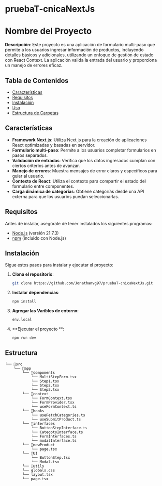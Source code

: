 # pruebaT-cnicaNextJs

# Nombre del Proyecto

**Descripción**: Este proyecto es una aplicación de formulario multi-paso que permite a los usuarios ingresar información de productos, incluyendo detalles básicos y adicionales, utilizando un enfoque de gestión de estado con React Context. La aplicación valida la entrada del usuario y proporciona un manejo de errores eficaz.

## Tabla de Contenidos

- [Características](#características)
- [Requisitos](#requisitos)
- [Instalación](#instalación)
- [Uso](#uso)
- [Estructura de Carpetas](#estructura-de-carpetas)

## Características

- **Framework Next.js**: Utiliza Next.js para la creación de aplicaciones React optimizadas y basadas en servidor.
- **Formulario multi-paso**: Permite a los usuarios completar formularios en pasos separados.
- **Validación de entradas**: Verifica que los datos ingresados cumplan con ciertos criterios antes de avanzar.
- **Manejo de errores**: Muestra mensajes de error claros y específicos para guiar al usuario.
- **Contexto de React**: Utiliza el contexto para compartir el estado del formulario entre componentes.
- **Carga dinámica de categorías**: Obtiene categorías desde una API externa para que los usuarios puedan seleccionarlas.

## Requisitos

Antes de instalar, asegúrate de tener instalados los siguientes programas:

- [Node.js](https://nodejs.org/) (versión 21.7.3)
- [npm](https://www.npmjs.com/) (incluido con Node.js)

## Instalación

Sigue estos pasos para instalar y ejecutar el proyecto:

1. **Clona el repositorio**:

   ```bash
   git clone https://github.com/Jonathanvg97/pruebaT-cnicaNextJs.git
   ```

2. **Instalar dependencias**:

   ```bash
   npm install
   ```

3. **Agregar las Varibles de entorno**:

   ```bash
   env.local
   ```

4. **Ejecutar el proyecto **:

   ```bash
   npm run dev
   ```

## Estructura

```
└── 📁src
    └── 📁app
        └── 📁components
            └── MultiStepForm.tsx
            └── Step1.tsx
            └── Step2.tsx
            └── Step3.tsx
        └── 📁context
            └── FormContext.tsx
            └── FormProvider.tsx
            └── useFormContext.ts
        └── 📁hooks
            └── useFetchCategories.ts
            └── useSubmitProduct.ts
        └── 📁interfaces
            └── ButtonStepInterface.ts
            └── CategotyInterface.ts
            └── FormInterfaces.ts
            └── modalInterface.ts
        └── 📁newProduct
            └── page.tsx
        └── 📁UI
            └── ButtonStep.tsx
            └── Modal.tsx
        └── 📁utils
        └── globals.css
        └── layout.tsx
        └── page.tsx
```
